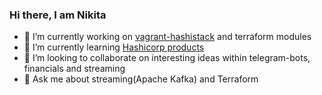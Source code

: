 ### Hi there, I am Nikita

- 🔭 I’m currently working on [vagrant-hashistack](https://github.com/fredrikhgrelland/vagrant-hashistack) and terraform modules
- 🌱 I’m currently learning [Hashicorp products](https://www.hashicorp.com/)
- 👯 I’m looking to collaborate on interesting ideas within telegram-bots, financials and streaming
- 💬 Ask me about streaming(Apache Kafka) and Terraform

